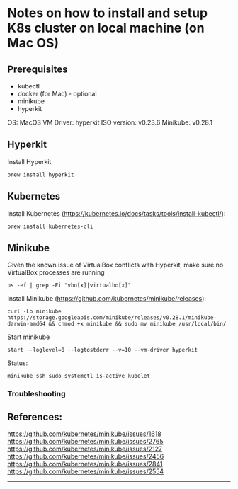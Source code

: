 # Notes on how to install and setup K8s cluster on local machine (on Mac OS)

## Prerequisites
 - kubectl
 - docker (for Mac) - optional
 - minikube
 - hyperkit


OS: MacOS
VM Driver: hyperkit
ISO version: v0.23.6
Minikube: v0.28.1

## Hyperkit

Install Hyperkit

```
brew install hyperkit
```

## Kubernetes

Install Kubernetes (https://kubernetes.io/docs/tasks/tools/install-kubectl/):

```
brew install kubernetes-cli
```

## Minikube

Given the known issue of VirtualBox conflicts with Hyperkit, make sure no VirtualBox processes are running
```
ps -ef | grep -Ei "vbo[x]|virtualbo[x]"
```

Install Minikube (https://github.com/kubernetes/minikube/releases):

```
curl -Lo minikube https://storage.googleapis.com/minikube/releases/v0.28.1/minikube-darwin-amd64 && chmod +x minikube && sudo mv minikube /usr/local/bin/
```

Start minikube

```
start --loglevel=0 --logtostderr --v=10 --vm-driver hyperkit
```

Status:
```
minikube ssh sudo systemctl is-active kubelet
```



### Troubleshooting




## References:

https://github.com/kubernetes/minikube/issues/1618
https://github.com/kubernetes/minikube/issues/2765
https://github.com/kubernetes/minikube/issues/2127
https://github.com/kubernetes/minikube/issues/2456
https://github.com/kubernetes/minikube/issues/2841
https://github.com/kubernetes/minikube/issues/2554

---
